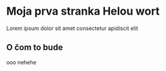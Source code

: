 # Moja prva stranka Helou wort
Lorem ipsum dolor sit amet consectetur apidiscit elit

## O čom to bude 
ooo
nehehe
